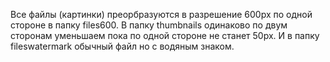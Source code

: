 Все файлы (картинки) преорбразуются в разрешение 600px по одной стороне в папку files600.
В папку thumbnails одинаково по двум сторонам уменьшаем пока по одной стороне не станет 50px. 
И в папку fileswatermark обычный файл но с водяным знаком.
